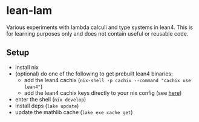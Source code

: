 # lean-lam

Various experiments with lambda calculi and type systems in lean4. This is for learning purposes
only and does not contain useful or reusable code.

## Setup

- install nix
- (optional) do one of the following to get prebuilt lean4 binaries:
  - add the lean4 cachix (`nix-shell -p cachix --command "cachix use lean4"`)
  - add the lean4 cachix keys directly to your nix config (see [here](https://kha.github.io/lean4/doc/setup/nix.html))
- enter the shell (`nix develop`)
- install deps (`lake update`)
- update the mathlib cache (`lake exe cache get`)

